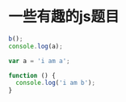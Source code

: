 # 一些有趣的js题目
```js
b();
console.log(a);

var a = 'i am a';

function () {
  console.log('i am b');
}
```
